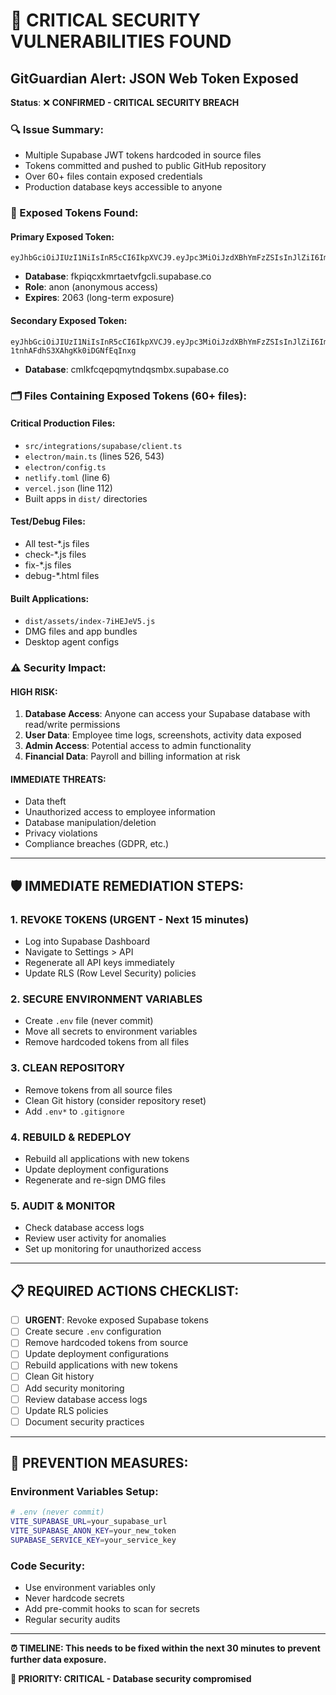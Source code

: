 # 🚨 CRITICAL SECURITY VULNERABILITIES FOUND

## **GitGuardian Alert: JSON Web Token Exposed**

**Status**: ❌ **CONFIRMED - CRITICAL SECURITY BREACH**

### **🔍 Issue Summary:**
- Multiple Supabase JWT tokens hardcoded in source files
- Tokens committed and pushed to public GitHub repository
- Over 60+ files contain exposed credentials
- Production database keys accessible to anyone

### **📍 Exposed Tokens Found:**

#### **Primary Exposed Token:**
```
eyJhbGciOiJIUzI1NiIsInR5cCI6IkpXVCJ9.eyJpc3MiOiJzdXBhYmFzZSIsInJlZiI6ImZrcGlxY3hrbXJ0YWV0dmZnY2xpIiwicm9sZSI6ImFub24iLCJpYXQiOjE3NDc4Mzg4ODIsImV4cCI6MjA2MzQxNDg4Mn0._ustFmxZXyDBQTEUidr5Qy88vLkDAKmQKg2
```
- **Database**: fkpiqcxkmrtaetvfgcli.supabase.co
- **Role**: anon (anonymous access)
- **Expires**: 2063 (long-term exposure)

#### **Secondary Exposed Token:**
```
eyJhbGciOiJIUzI1NiIsInR5cCI6IkpXVCJ9.eyJpc3MiOiJzdXBhYmFzZSIsInJlZiI6ImNtbGtmY3FlcHFteXRuZHFzbWJ4Iiwicm9sZSI6ImFub24iLCJpYXQiOjE3MzMzMTY3NzAsImV4cCI6MjA0ODg5Mjc3MH0.NLFGAM-1tnhAFdhS3XAhgKk0iDGNfEqInxg
```
- **Database**: cmlkfcqepqmytndqsmbx.supabase.co

### **🗂️ Files Containing Exposed Tokens (60+ files):**

#### **Critical Production Files:**
- `src/integrations/supabase/client.ts`
- `electron/main.ts` (lines 526, 543)
- `electron/config.ts`
- `netlify.toml` (line 6)
- `vercel.json` (line 112)
- Built apps in `dist/` directories

#### **Test/Debug Files:**
- All test-*.js files
- check-*.js files  
- fix-*.js files
- debug-*.html files

#### **Built Applications:**
- `dist/assets/index-7iHEJeV5.js`
- DMG files and app bundles
- Desktop agent configs

### **⚠️ Security Impact:**

#### **HIGH RISK:**
1. **Database Access**: Anyone can access your Supabase database with read/write permissions
2. **User Data**: Employee time logs, screenshots, activity data exposed
3. **Admin Access**: Potential access to admin functionality
4. **Financial Data**: Payroll and billing information at risk

#### **IMMEDIATE THREATS:**
- Data theft
- Unauthorized access to employee information
- Database manipulation/deletion
- Privacy violations
- Compliance breaches (GDPR, etc.)

---

## 🛡️ **IMMEDIATE REMEDIATION STEPS:**

### **1. REVOKE TOKENS (URGENT - Next 15 minutes)**
- Log into Supabase Dashboard
- Navigate to Settings > API
- Regenerate all API keys immediately
- Update RLS (Row Level Security) policies

### **2. SECURE ENVIRONMENT VARIABLES**
- Create `.env` file (never commit)
- Move all secrets to environment variables
- Remove hardcoded tokens from all files

### **3. CLEAN REPOSITORY**
- Remove tokens from all source files
- Clean Git history (consider repository reset)
- Add `.env*` to `.gitignore`

### **4. REBUILD & REDEPLOY**
- Rebuild all applications with new tokens
- Update deployment configurations
- Regenerate and re-sign DMG files

### **5. AUDIT & MONITOR**
- Check database access logs
- Review user activity for anomalies
- Set up monitoring for unauthorized access

---

## 📋 **REQUIRED ACTIONS CHECKLIST:**

- [ ] **URGENT**: Revoke exposed Supabase tokens
- [ ] Create secure `.env` configuration
- [ ] Remove hardcoded tokens from source
- [ ] Update deployment configurations
- [ ] Rebuild applications with new tokens
- [ ] Clean Git history
- [ ] Add security monitoring
- [ ] Review database access logs
- [ ] Update RLS policies
- [ ] Document security practices

---

## 🔐 **PREVENTION MEASURES:**

### **Environment Variables Setup:**
```bash
# .env (never commit)
VITE_SUPABASE_URL=your_supabase_url
VITE_SUPABASE_ANON_KEY=your_new_token
SUPABASE_SERVICE_KEY=your_service_key
```

### **Code Security:**
- Use environment variables only
- Never hardcode secrets
- Add pre-commit hooks to scan for secrets
- Regular security audits

---

**⏰ TIMELINE: This needs to be fixed within the next 30 minutes to prevent further data exposure.**

**🚨 PRIORITY: CRITICAL - Database security compromised** 